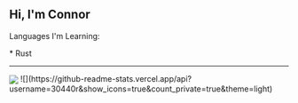 ## Hi, I'm Connor

<p>Languages I'm Learning:</p>
* Rust

---

<img align="center" src="https://github-readme-stats.vercel.app/api?username=30440r&show_icons=true&count_private=true&theme=light">
![](https://github-readme-stats.vercel.app/api?username=30440r&show_icons=true&count_private=true&theme=light)
